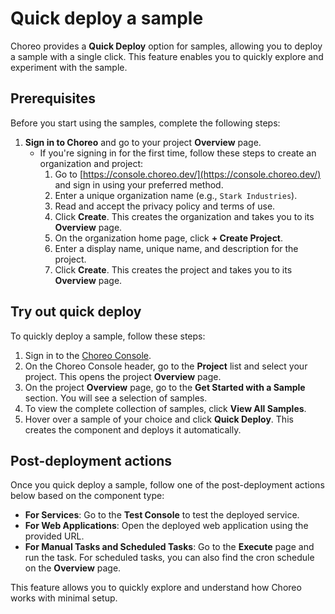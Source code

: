 # Quick deploy a sample

Choreo provides a **Quick Deploy** option for samples, allowing you to deploy a sample with a single click. This feature enables you to quickly explore and experiment with the sample.

## Prerequisites

Before you start using the samples, complete the following steps:

1. **Sign in to Choreo** and go to your project **Overview** page.
   - If you're signing in for the first time, follow these steps to create an organization and project:
      1. Go to [https://console.choreo.dev/](https://console.choreo.dev/) and sign in using your preferred method.
      2. Enter a unique organization name (e.g., `Stark Industries`).
      3. Read and accept the privacy policy and terms of use.
      4. Click **Create**. This creates the organization and takes you to its **Overview** page.
      5. On the organization home page, click **+ Create Project**.
      6. Enter a display name, unique name, and description for the project.
      7. Click **Create**. This creates the project and takes you to its **Overview** page.

## Try out quick deploy

To quickly deploy a sample, follow these steps:

1. Sign in to the [Choreo Console](https://console.choreo.dev/).
2. On the Choreo Console header, go to the **Project** list and select your project. This opens the project **Overview** page.
3. On the project **Overview** page, go to the **Get Started with a Sample** section. You will see a selection of samples.
4. To view the complete collection of samples, click **View All Samples**.
5. Hover over a sample of your choice and click **Quick Deploy**. This creates the component and deploys it automatically.

## Post-deployment actions

Once you quick deploy a sample, follow one of the post-deployment actions below based on the component type:

- **For Services**: Go to the **Test Console** to test the deployed service.
- **For Web Applications**: Open the deployed web application using the provided URL.
- **For Manual Tasks and Scheduled Tasks**: Go to the **Execute** page and run the task. For scheduled tasks, you can also find the cron schedule on the **Overview** page.

This feature allows you to quickly explore and understand how Choreo works with minimal setup.